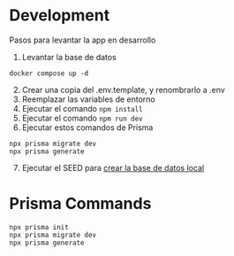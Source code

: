 # Development
Pasos para levantar la app en desarrollo

1. Levantar la base de datos
```
docker compose up -d
```

2. Crear una copia del .env.template, y renombrarlo a .env
3. Reemplazar las variables de entorno
4. Ejecutar el comando ``` npm install ```
5. Ejecutar el comando ``` npm run dev ```
6. Ejecutar estos comandos de Prisma
```
npx prisma migrate dev
npx prisma generate
```
7. Ejecutar el SEED para [crear la base de datos local](localhost:3000/api/seed)

# Prisma Commands
```
npx prisma init
npx prisma migrate dev
npx prisma generate
```
